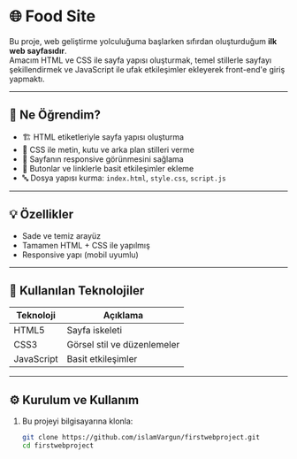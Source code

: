 # 🌐 Food Site

Bu proje, web geliştirme yolculuğuma başlarken sıfırdan oluşturduğum **ilk web sayfasıdır**.  
Amacım HTML ve CSS ile sayfa yapısı oluşturmak, temel stillerle sayfayı şekillendirmek ve JavaScript ile ufak etkileşimler ekleyerek front-end'e giriş yapmaktı.


---

## 🧠 Ne Öğrendim?

- 🏗️ HTML etiketleriyle sayfa yapısı oluşturma
- 🎨 CSS ile metin, kutu ve arka plan stilleri verme
- 📱 Sayfanın responsive görünmesini sağlama
- 💬 Butonlar ve linklerle basit etkileşimler ekleme
- 🔤 Dosya yapısı kurma: `index.html`, `style.css`, `script.js`

---

## 💡 Özellikler

- Sade ve temiz arayüz
- Tamamen HTML + CSS ile yapılmış
- Responsive yapı (mobil uyumlu)

---

## 🧱 Kullanılan Teknolojiler

| Teknoloji | Açıklama                     |
|----------|------------------------------|
| HTML5     | Sayfa iskeleti               |
| CSS3      | Görsel stil ve düzenlemeler |
| JavaScript | Basit etkileşimler          |

---

## ⚙️ Kurulum ve Kullanım

1. Bu projeyi bilgisayarına klonla:

   ```bash
   git clone https://github.com/islamVargun/firstwebproject.git
   cd firstwebproject

